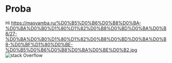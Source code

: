 # Proba
Hi
https://masyamba.ru/%D0%B5%D0%B6%D0%B8%D0%BA-%D0%BA%D0%B0%D1%80%D1%82%D0%B8%D0%BD%D0%BA%D0%B8/27-%D0%BA%D0%B0%D1%80%D1%82%D0%B8%D0%BD%D0%BA%D0%B8-%D0%BF%D1%80%D0%BE-%D0%B5%D0%B6%D0%B8%D0%BA%D0%BE%D0%B2.jpg
![stack Overflow](http://lmsotfy.com/so.png)
